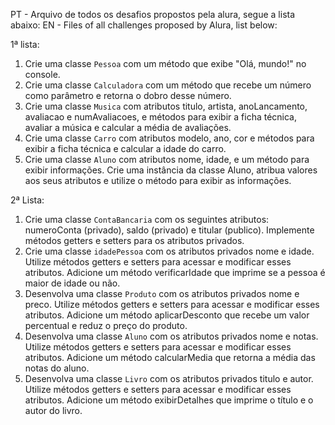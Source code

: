 PT - Arquivo de todos os desafios propostos pela alura, segue a lista abaixo:
EN - Files of all challenges proposed by Alura, list below:

1ª lista:
1. Crie uma classe `Pessoa` com um método que exibe "Olá, mundo!" no console.
2. Crie uma classe `Calculadora` com um método que recebe um número como parâmetro e retorna o dobro desse número.
3. Crie uma classe `Musica` com atributos titulo, artista, anoLancamento, avaliacao e numAvaliacoes, e métodos para exibir a ficha técnica, avaliar a música e calcular a média de avaliações.
4. Crie uma classe `Carro` com atributos modelo, ano, cor e métodos para exibir a ficha técnica e calcular a idade do carro.
5. Crie uma classe `Aluno` com atributos nome, idade, e um método para exibir informações. Crie uma instância da classe Aluno, atribua valores aos seus atributos e utilize o método para exibir as informações.

2ª Lista:
1. Crie uma classe `ContaBancaria` com os seguintes atributos: numeroConta (privado), saldo (privado) e titular (publico). Implemente métodos getters e setters para os atributos privados.
2. Crie uma classe `idadePessoa` com os atributos privados nome e idade. Utilize métodos getters e setters para acessar e modificar esses atributos. Adicione um método verificarIdade que imprime se a pessoa é maior de idade ou não.
3. Desenvolva uma classe `Produto` com os atributos privados nome e preco. Utilize métodos getters e setters para acessar e modificar esses atributos. Adicione um método aplicarDesconto que recebe um valor percentual e reduz o preço do produto.
4. Desenvolva uma classe `Aluno` com os atributos privados nome e notas. Utilize métodos getters e setters para acessar e modificar esses atributos. Adicione um método calcularMedia que retorna a média das notas do aluno.
5. Desenvolva uma classe `Livro` com os atributos privados titulo e autor. Utilize métodos getters e setters para acessar e modificar esses atributos. Adicione um método exibirDetalhes que imprime o título e o autor do livro.
